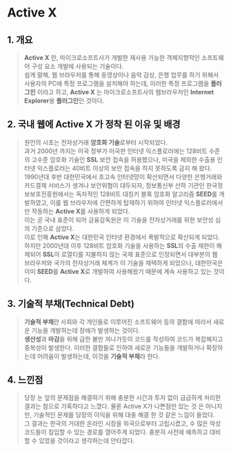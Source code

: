 # Active X

## 1. 개요
> **Active X** 란, 마이크로소프트사가 개발한 재사용 가능한 객체지향적인 소프트웨어 구성 요소 개발에 사용되는 기술이다.  
> 쉽게 말해, 웹 브라우저를 통해 동영상이나 음악 감상, 은행 업무를 하기 위해서 사용자의 PC에 특정 프로그램을 설치해야 하는데, 이러한 특정 프로그램을 **플러그인** 이라고 하고, **Active X** 는 마이크로소프트사의 웹브라우저인 **Internet Explorer**용 **플러그인**인 것이다.  


## 2. 국내 웹에 Active X 가 정착 된 이유 및 배경
> 원인의 시초는 전자상거래 **암호화 기술**로부터 시작되었다.  
> 과거 2000년 까지는 미국 정부가 미국판 인터넷 익스플로러에는 128비트 수준의 고수준 암호화 기술인 **SSL** 보안 접속을 허용했으나, 미국을 제외한 수출용 인터넷 익스플로러는 40비트 이상의 보안 접속을 하지 못하도록 금지 해 왔다.  
> 1990년대 후반 대한민국에서 초고속 인터넷망이 확산되면서 다양한 은행거래와 카드결제 서비스가 생겨나 보안위협이 대두되자, 정보통신부 산하 기관인 한국정보보호진흥원에서는 독자적인 128비트 대칭키 블록 암호화 알고리즘 **SEED**를 개발하였고, 이를 웹 브라우저에 간편하게 탑재하기 위하여 인터넷 익스플로러에서만 작동하는 **Active X**를 사용하게 되었다.  
> 이는 곧 국내 표준이 되어 금융감독원은 이 기술을 전자상거래를 위한 보안성 심의 기준으로 삼았다.  
> 이로 인해 **Active X**는 대한민국 인터넷 환경에서 폭발적으로 확산되게 되었다. 하지만 2000년대 이후 128비트 암호화 기술을 사용하는 **SSL**의 수출 제한이 해제되어 **SSL**이 로열티를 지불하지 않는 국제 표준으로 인정되면서 대부분의 웹 브라우저와 국가의 전자상거래 체계가 이 기술을 채택하게 되었으나, 대한민국은 이미 **SEED**를 **Active X**로 개발하여 사용해왔기 때문에 계속 사용하고 있는 것이다.


## 3. 기술적 부채(Technical Debt)
> **기술적 부채**란 사회와 각 개인들로 이루어진 소프트웨어 등의 결함에 따라서 새로운 기능을 개발하는데 장애가 발생하는 것이다.  
> **생산성**과 **마감**을 위해 급한 불만 꺼나가듯이 코드를 작성하여 코드가 복잡해지고 중복성이 발생한다. 이러한 결함들로 인하여 새로운 기능들을 개발하거나 확장하는데 어려움이 발생하는데, 이것을 **기술적 부채**라 한다.


## 4. 느낀점
> 당장 눈 앞의 문제점을 해결하기 위해 충분한 시간과 투자 없이 급급하게 처리한 결과는 참으로 가혹하다고 느꼈다. 물론 Active X가 나쁜점만 있는 것 은 아니지만, 기술적인 문제를 당장의 이익을 위해 대충 해결 한 것 같은 느낌이 들었다.  
> 그 결과는 한국의 거대한 온라인 시장을 외국으로부터 고립시켰고, 수 많은 악성코드들이 침입할 수 있는 경로를 열어주게 되었다. 충분히 사전에 예측하고 대비할 수 있었을 것이라고 생각하는데 안타깝다. 